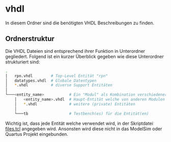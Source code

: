 # vhdl

In diesem Ordner sind die benötigten VHDL Beschreibungen zu finden.

## Ordnerstruktur
Die VHDL Dateien sind entsprechend ihrer Funktion in Unterordner gegliedert.
Folgend ist ein kurzer Überblick gegeben wie diese Unterordner strukturiert sind:

```bash
.
│   rpn.vhdl        # Top-Level Entität "rpn"
│   datatypes.vhdl  # Globale Datentypen
│   *.vhdl          # diverse Support Entitäten
│
└───<entity_name>           # Ein "Modul" als Kombination verschiedener Entitäten.
    │   <entity_name>.vhdl  # Haupt-Entität welche von anderen Modulen verwendet werden kann.
    │   *.vhdl              # weitere (private) Entitäten
    │
    └───tb                  # Testbench(es) für die Entität(en)
```

Wichtig ist, dass jede Entität welche verwendet wird, in der Skriptdatei [files.tcl](../scripts/files.tcl) angegeben wird. Ansonsten wird diese nicht in das ModelSim oder Quartus Projekt eingebunden.
